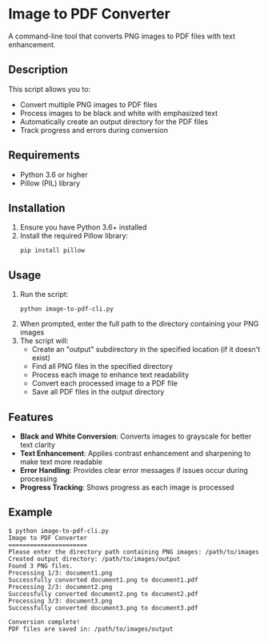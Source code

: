 # Image to PDF Converter

A command-line tool that converts PNG images to PDF files with text enhancement.

## Description

This script allows you to:
- Convert multiple PNG images to PDF files
- Process images to be black and white with emphasized text
- Automatically create an output directory for the PDF files
- Track progress and errors during conversion

## Requirements

- Python 3.6 or higher
- Pillow (PIL) library

## Installation

1. Ensure you have Python 3.6+ installed
2. Install the required Pillow library:
   ```
   pip install pillow
   ```

## Usage

1. Run the script:
   ```
   python image-to-pdf-cli.py
   ```
2. When prompted, enter the full path to the directory containing your PNG images
3. The script will:
   - Create an "output" subdirectory in the specified location (if it doesn't exist)
   - Find all PNG files in the specified directory
   - Process each image to enhance text readability
   - Convert each processed image to a PDF file
   - Save all PDF files in the output directory

## Features

- **Black and White Conversion**: Converts images to grayscale for better text clarity
- **Text Enhancement**: Applies contrast enhancement and sharpening to make text more readable
- **Error Handling**: Provides clear error messages if issues occur during processing
- **Progress Tracking**: Shows progress as each image is processed

## Example

```
$ python image-to-pdf-cli.py
Image to PDF Converter
======================
Please enter the directory path containing PNG images: /path/to/images
Created output directory: /path/to/images/output
Found 3 PNG files.
Processing 1/3: document1.png
Successfully converted document1.png to document1.pdf
Processing 2/3: document2.png
Successfully converted document2.png to document2.pdf
Processing 3/3: document3.png
Successfully converted document3.png to document3.pdf

Conversion complete!
PDF files are saved in: /path/to/images/output
```
